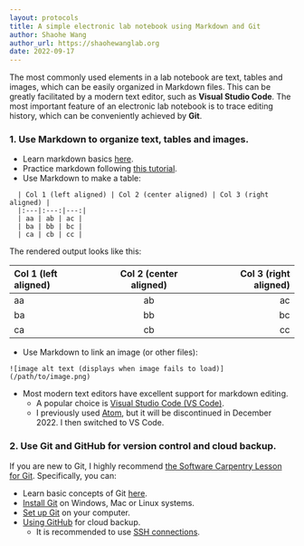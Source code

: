 ```yaml
---
layout: protocols
title: A simple electronic lab notebook using Markdown and Git
author: Shaohe Wang
author_url: https://shaohewanglab.org
date: 2022-09-17
---
```


The most commonly used elements in a lab notebook are text, tables and images, which can be easily organized in Markdown files. This can be greatly facilitated by a modern text editor, such as **Visual Studio Code**. The most important feature of an electronic lab notebook is to trace editing history, which can be conveniently achieved by **Git**.

### 1. Use Markdown to organize text, tables and images.

* Learn markdown basics [here](https://www.markdownguide.org/basic-syntax/).
* Practice markdown following [this tutorial](https://www.markdowntutorial.com/).
* Use Markdown to make a table:
```
  | Col 1 (left aligned) | Col 2 (center aligned) | Col 3 (right aligned) |
  |:---|:---:|---:|
  | aa | ab | ac |
  | ba | bb | bc |
  | ca | cb | cc |
```
The rendered output looks like this:

  | Col 1 (left aligned) | Col 2 (center aligned) | Col 3 (right aligned) |
  |:---|:---:|---:|
  | aa | ab | ac |
  | ba | bb | bc |
  | ca | cb | cc |

* Use Markdown to link an image (or other files):
```
![image alt text (displays when image fails to load)](/path/to/image.png)
```
* Most modern text editors have excellent support for markdown editing.
  * A popular choice is [Visual Studio Code (VS Code)](https://code.visualstudio.com/).
  * I previously used [Atom](https://atom.io/), but it will be discontinued in December 2022. I then switched to VS Code.


### 2. Use Git and GitHub for version control and cloud backup.

If you are new to Git, I highly recommend [the Software Carpentry Lesson for Git](https://swcarpentry.github.io/git-novice/index.html). Specifically, you can:
* Learn basic concepts of Git [here](https://swcarpentry.github.io/git-novice/01-basics/index.html).
* [Install Git](https://carpentries.github.io/workshop-template/#git) on Windows, Mac or Linux systems.
* [Set up Git](https://swcarpentry.github.io/git-novice/02-setup/index.html) on your computer.
* [Using GitHub](https://swcarpentry.github.io/git-novice/07-github/index.html) for cloud backup.
  * It is recommended to use [SSH connections](https://docs.github.com/en/authentication/connecting-to-github-with-ssh).
